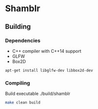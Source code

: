 # Shamblr

## Building

### Dependencies

- C++ compiler with C++14 support
- GLFW
- Box2D

```sh
apt-get install libglfw-dev libbox2d-dev
```

### Compiling

Build executable ./build/shamblr

```sh
make clean build
```

